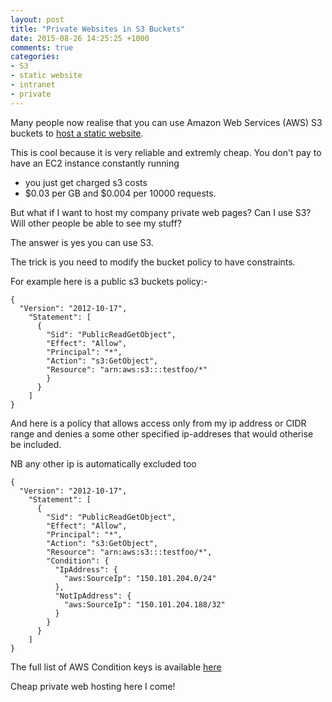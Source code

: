 ```yaml
---
layout: post
title: "Private Websites in S3 Buckets"
date: 2015-08-26 14:25:25 +1000
comments: true
categories: 
- S3
- static website
- intranet
- private
---
```


Many people now realise that you can use Amazon Web Services (AWS) S3 buckets to [host a static website](http://docs.aws.amazon.com/AmazonS3/latest/dev/WebsiteHosting.html).

This is cool because it is very reliable and extremly cheap.
You don't pay to have an EC2 instance constantly running

- you just get charged s3 costs
- $0.03 per GB and $0.004 per 10000 requests.

But what if I want to host my company private web pages?
Can I use S3?
Will other people be able to see my stuff?

The answer is yes you can use S3.

The trick is you need to modify the bucket policy to have constraints.

For example here is a public s3 buckets policy:-

```
{
  "Version": "2012-10-17",
    "Statement": [
      {
        "Sid": "PublicReadGetObject",
        "Effect": "Allow",
        "Principal": "*",
        "Action": "s3:GetObject",
        "Resource": "arn:aws:s3:::testfoo/*"
        }
      }
    ]
}
```

And here is a policy that allows access only from my ip address or CIDR range
and denies a some other specified ip-addreses that would otherise be included.

NB any other ip is automatically excluded too

```
{
  "Version": "2012-10-17",
    "Statement": [
      {
        "Sid": "PublicReadGetObject",
        "Effect": "Allow",
        "Principal": "*",
        "Action": "s3:GetObject",
        "Resource": "arn:aws:s3:::testfoo/*",
        "Condition": {
          "IpAddress": {
            "aws:SourceIp": "150.101.204.0/24"
          },
          "NotIpAddress": {
            "aws:SourceIp": "150.101.204.188/32"
          }
        }
      }
    ]
}
```

The full list of AWS Condition keys is available [here](http://docs.aws.amazon.com/IAM/latest/UserGuide/reference_policies_elements.html#AvailableKeys)

Cheap private web hosting here I come!
